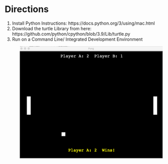 <h1>Directions</h1>
<p>
 
<ol>
<li>Install Python
Instructions: https://docs.python.org/3/using/mac.html</li>
<li>Download the turtle Library from here: https://github.com/python/cpython/blob/3.9/Lib/turtle.py </li>
<li> Run on a Command Line/ Integrated Development Environment</li>
<ol>
 
</p>

![Pong Game Image](res/Pong-Game.png)



